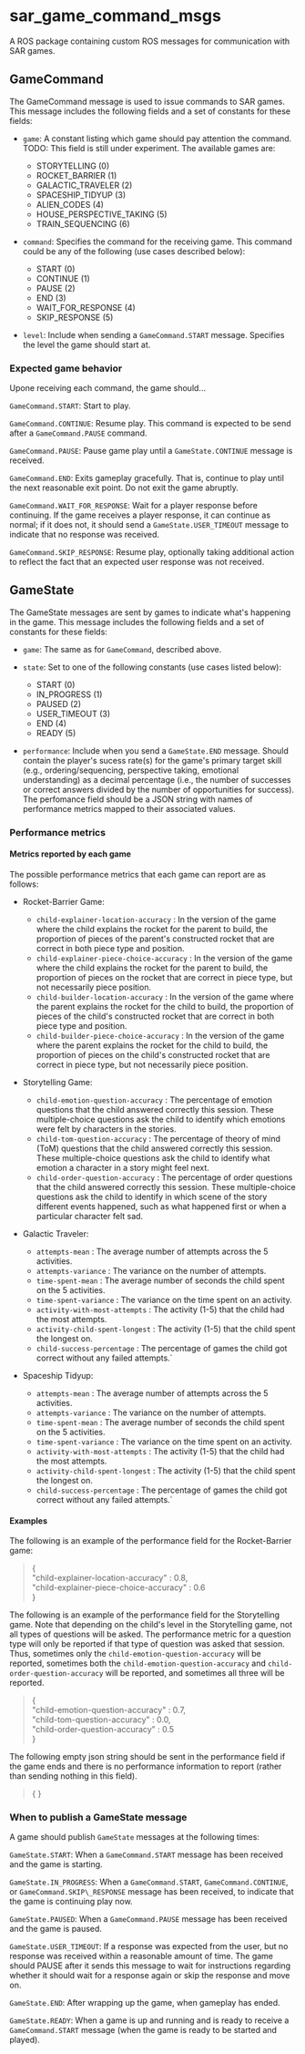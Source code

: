 # sar\_game\_command\_msgs

A ROS package containing custom ROS messages for communication with SAR games.

## GameCommand

The GameCommand message is used to issue commands to SAR games. This message
includes the following fields and a set of constants for these fields:

- `game`: A constant listing which game should pay attention the command.
  TODO: This field is still under experiment. The available games are:
    - STORYTELLING (0)
    - ROCKET_BARRIER (1)
    - GALACTIC_TRAVELER (2)
    - SPACESHIP_TIDYUP (3)
    - ALIEN_CODES (4)
    - HOUSE_PERSPECTIVE_TAKING (5)
    - TRAIN_SEQUENCING (6)

- `command`: Specifies the command for the receiving game. This command could
  be any of the following (use cases described below):
    - START (0)
    - CONTINUE (1)
    - PAUSE (2)
    - END (3)
    - WAIT\_FOR\_RESPONSE (4)
    - SKIP\_RESPONSE (5)

- `level`: Include when sending a `GameCommand.START` message. Specifies the
  level the game should start at.

### Expected game behavior

Upone receiving each command, the game should...

`GameCommand.START`: Start to play.

`GameCommand.CONTINUE`: Resume play. This command is expected to be send after
a `GameCommand.PAUSE` command.

`GameCommand.PAUSE`: Pause game play until a `GameState.CONTINUE` message is
received.

`GameCommand.END`: Exits gameplay gracefully. That is, continue to play until
the next reasonable exit point. Do not exit the game abruptly.

`GameCommand.WAIT_FOR_RESPONSE`: Wait for a player response before continuing.
If the game receives a player response, it can continue as normal; if it does
not, it should send a `GameState.USER_TIMEOUT` message to indicate that no
response was received.

`GameCommand.SKIP_RESPONSE`: Resume play, optionally taking additional action
to reflect the fact that an expected user response was not received.

## GameState

The GameState messages are sent by games to indicate what's happening in the
game. This message includes the following fields and a set of constants for
these fields:

- `game`: The same as for `GameCommand`, described above.

- `state`: Set to one of the following constants (use cases listed below):
    - START (0)
    - IN\_PROGRESS (1)
    - PAUSED (2)
    - USER\_TIMEOUT (3)
    - END (4)
    - READY (5)

- `performance`: Include when you send a `GameState.END` message. Should
  contain the player's sucess rate(s) for the game's primary target skill (e.g.,
  ordering/sequencing, perspective taking, emotional understanding) as a
  decimal percentage (i.e., the number of successes or correct answers divided
  by the number of opportunities for success). The perfomance field should be
  a JSON string with names of performance metrics mapped to their associated
  values.

### Performance metrics

#### Metrics reported by each game

The possible performance metrics that each game can report are as follows:

- Rocket-Barrier Game:
    - `child-explainer-location-accuracy` : In the version of the game where
      the child explains the rocket for the parent to build, the proportion of
      pieces of the parent's constructed rocket that are correct in both piece
      type and position.
    - `child-explainer-piece-choice-accuracy` : In the version of the game
      where the child explains the rocket for the parent to build, the
      proportion of pieces on the rocket that are correct in piece type, but
      not necessarily piece position.
    - `child-builder-location-accuracy` : In the version of the game where
      the parent explains the rocket for the child to build, the proportion of
      pieces of the child's constructed rocket that are correct in both piece
      type and position.
    - `child-builder-piece-choice-accuracy` : In the version of the game
      where the parent explains the rocket for the child to build, the
      proportion of pieces on the child's constructed rocket that are correct
      in piece type, but not necessarily piece position.

- Storytelling Game:
    - `child-emotion-question-accuracy` : The percentage of emotion questions
      that the child answered correctly this session. These multiple-choice
      questions ask the child to identify which emotions were felt by
      characters in the stories.
    - `child-tom-question-accuracy` : The percentage of theory of mind (ToM)
      questions that the child answered correctly this session. These
      multiple-choice questions ask the child to identify what emotion a
      character in a story might feel next.
    - `child-order-question-accuracy` : The percentage of order questions that
      the child answered correctly this session. These multiple-choice
      questions ask the child to identify in which scene of the story different
      events happened, such as what happened first or when a particular
      character felt sad.

- Galactic Traveler:
    - `attempts-mean` : The average number of attempts across the 5 activities.
    - `attempts-variance` : The variance on the number of attempts.
    - `time-spent-mean` : The average number of seconds the child spent on the 5 activities.
    - `time-spent-variance` : The variance on the time spent on an activity.
    - `activity-with-most-attempts` : The activity (1-5) that the child had the most attempts.
    - `activity-child-spent-longest` : The activity (1-5) that the child spent the longest on.
    - `child-success-percentage` : The percentage of games the child got correct without any failed attempts.`

- Spaceship Tidyup:
    - `attempts-mean` : The average number of attempts across the 5 activities.
    - `attempts-variance` : The variance on the number of attempts.
    - `time-spent-mean` : The average number of seconds the child spent on the 5 activities.
    - `time-spent-variance` : The variance on the time spent on an activity.
    - `activity-with-most-attempts` : The activity (1-5) that the child had the most attempts.
    - `activity-child-spent-longest` : The activity (1-5) that the child spent the longest on.
    - `child-success-percentage` : The percentage of games the child got correct without any failed attempts.`

#### Examples

The following is an example of the performance field for the Rocket-Barrier
game:

> {  
>    "child-explainer-location-accuracy" : 0.8,  
>    "child-explainer-piece-choice-accuracy" : 0.6  
> }  

The following is an example of the performance field for the Storytelling game.
Note that depending on the child's level in the Storytelling game, not all
types of questions will be asked. The performance metric for a question type
will only be reported if that type of question was asked that session. Thus,
sometimes only the `child-emotion-question-accuracy` will be reported,
sometimes both the `child-emotion-question-accuracy` and
`child-order-question-accuracy` will be reported, and sometimes all three will
be reported.

> {  
>   "child-emotion-question-accuracy" : 0.7,  
>   "child-tom-question-accuracy" : 0.0,  
>   "child-order-question-accuracy" : 0.5  
> }  

The following empty json string should be sent in the performance field if the game 
ends and there is no performance information to report (rather than sending nothing 
in this field).

> {
> }


### When to publish a GameState message

A game should publish `GameState` messages at the following times:

`GameState.START`: When a `GameCommand.START` message has been received and the
game is starting.

`GameState.IN_PROGRESS`: When a `GameCommand.START`, `GameCommand.CONTINUE`, or
`GameCommand.SKIP\_RESPONSE` message has been received, to indicate that the
game is continuing play now.

`GameState.PAUSED`: When a `GameCommand.PAUSE` message has been received and
the game is paused.

`GameState.USER_TIMEOUT`: If a response was expected from the user, but no
response was received within a reasonable amount of time. The game should PAUSE
after it sends this message to wait for instructions regarding whether it
should wait for a response again or skip the response and move on.

`GameState.END`: After wrapping up the game, when gameplay has ended.

`GameState.READY`: When a game is up and running and is ready to receive a 
`GameCommand.START` message (when the game is ready to be started and played).   
